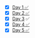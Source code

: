 * [X] [Day 1 ✅](https://dev.to/azaan_suhail/day-1-of-my-javascript-visual-series-2fnd)
* [X] [Day 2 ✅](https://dev.to/azaan_suhail/day-2-of-my-javascript-visual-series-348j)
* [X] [Day 3](https://dev.to/azaan_suhail/day-3-of-complete-javascript-in-17-days-visual-series-2ikj) ✅
* [X] [Day 4 ✅](https://dev.to/azaan_suhail/day-4-of-complete-javascript-in-17-days-visual-series-j82)
* [X] [Day 5 ✅](https://dev.to/azaan_suhail/day-5-of-complete-javascript-in-17-days-visual-series-26ih)
